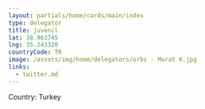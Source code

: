 ```yaml
---
layout: partials/home/cards/main/index
type: delegator
title: juvenil
lat: 38.963745
lng: 35.243320
countryCode: TR
image: /assets/img/home/delegators/orbs - Murat K.jpg
links:
  - twitter.md
---
```


Country: Turkey


